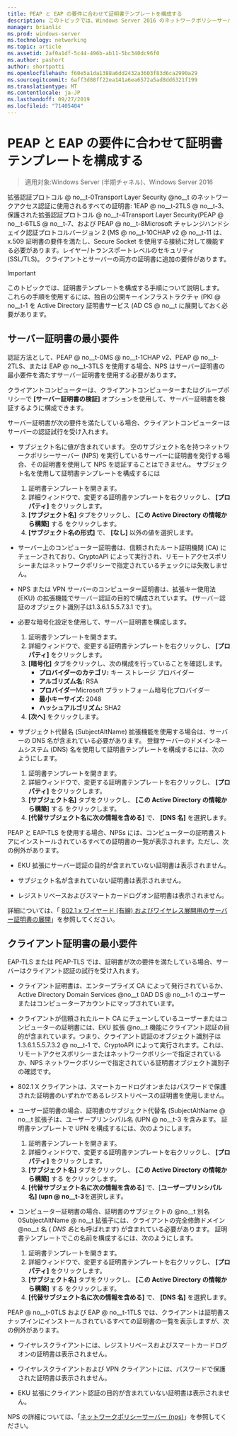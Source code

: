 ```yaml
---
title: PEAP と EAP の要件に合わせて証明書テンプレートを構成する
description: このトピックでは、Windows Server 2016 のネットワークポリシーサーバーとリモートアクセスで証明書を使用する方法について説明します。
manager: brianlic
ms.prod: windows-server
ms.technology: networking
ms.topic: article
ms.assetid: 2af0a1df-5c44-496b-ab11-5bc340dc96f0
ms.author: pashort
author: shortpatti
ms.openlocfilehash: f60e5a1da1388a6dd2432a3603f83d6ca2990a29
ms.sourcegitcommit: 6aff3d88ff22ea141a6ea6572a5ad8dd6321f199
ms.translationtype: MT
ms.contentlocale: ja-JP
ms.lasthandoff: 09/27/2019
ms.locfileid: "71405404"
---
```

# <a name="configure-certificate-templates-for-peap-and-eap-requirements"></a>PEAP と EAP の要件に合わせて証明書テンプレートを構成する

>適用対象:Windows Server (半期チャネル)、Windows Server 2016

拡張認証プロトコル @ no__t-0Transport Layer Security @no__t のネットワークアクセス認証に使用されるすべての証明書: 1EAP @ no__t-2TLS @ no__t-3、保護された拡張認証プロトコル @ no__t-4Transport Layer Security\(PEAP @ no__t-6TLS @ no__t-7、および PEAP @ no__t-8Microsoft チャレンジハンドシェイク認証プロトコルバージョン 2 \(MS @ no__t-10CHAP v2 @ no__t-11 は、x.509 証明書の要件を満たし、Secure Socket を使用する接続に対して機能する必要があります。レイヤー/トランスポートレベルのセキュリティ (SSL/TLS)。 クライアントとサーバーの両方の証明書に追加の要件があります。

>[!IMPORTANT]
>このトピックでは、証明書テンプレートを構成する手順について説明します。 これらの手順を使用するには、独自の公開キーインフラストラクチャ \(PKI @ no__t-1 を Active Directory 証明書サービス \(AD CS @ no__t に展開しておく必要があります。

## <a name="minimum-server-certificate-requirements"></a>サーバー証明書の最小要件

認証方法として、PEAP @ no__t-0MS @ no__t-1CHAP v2、PEAP @ no__t-2TLS、または EAP @ no__t-3TLS を使用する場合、NPS はサーバー証明書の最小要件を満たすサーバー証明書を使用する必要があります。 

クライアントコンピューターは、クライアントコンピューターまたはグループポリシーで **[サーバー証明書の検証]** オプションを使用して、サーバー証明書を検証するように構成できます。 

サーバー証明書が次の要件を満たしている場合、クライアントコンピューターはサーバーの認証試行を受け入れます。

- サブジェクト名に値が含まれています。 空のサブジェクト名を持つネットワークポリシーサーバー (NPS) を実行しているサーバーに証明書を発行する場合、その証明書を使用して NPS を認証することはできません。 サブジェクト名を使用して証明書テンプレートを構成するには

    1. 証明書テンプレートを開きます。
    2. 詳細ウィンドウで、変更する証明書テンプレートを右クリックし、 **[プロパティ]** をクリックします。
    3. **[サブジェクト名]** タブをクリックし、 **[この Active Directory の情報から構築]** する をクリックします。
    4. **[サブジェクト名の形式]** で、 **[なし]** 以外の値を選択します。

- サーバー上のコンピューター証明書は、信頼されたルート証明機関 (CA) にチェーンされており、CryptoAPI によって実行され、リモートアクセスポリシーまたはネットワークポリシーで指定されているチェックには失敗しません。

- NPS または VPN サーバーのコンピューター証明書は、拡張キー使用法 (EKU) の拡張機能でサーバー認証の目的で構成されています。 (サーバー認証のオブジェクト識別子は1.3.6.1.5.5.7.3.1 です)。

- 必要な暗号化設定を使用して、サーバー証明書を構成します。

    1. 証明書テンプレートを開きます。
    2. 詳細ウィンドウで、変更する証明書テンプレートを右クリックし、 **[プロパティ]** をクリックします。
    3. **[暗号化]** タブをクリックし、次の構成を行っていることを確認します。
       - **プロバイダーのカテゴリ:** キー ストレージ プロバイダー
       - **アルゴリズム名:** RSA
       - **プロバイダー**Microsoft プラットフォーム暗号化プロバイダー
       - **最小キーサイズ:** 2048
       - **ハッシュアルゴリズム:** SHA2
    4. **[次へ]** をクリックします。

- サブジェクト代替名 (SubjectAltName) 拡張機能を使用する場合は、サーバーの DNS 名が含まれている必要があります。 登録サーバーのドメインネームシステム (DNS) 名を使用して証明書テンプレートを構成するには、次のようにします。 

    1. 証明書テンプレートを開きます。
    2. 詳細ウィンドウで、変更する証明書テンプレートを右クリックし、 **[プロパティ]** をクリックします。
    3. **[サブジェクト名]** タブをクリックし、 **[この Active Directory の情報から構築]** する をクリックします。
    4. **[代替サブジェクト名に次の情報を含める]** で、 **[DNS 名]** を選択します。

PEAP と EAP-TLS を使用する場合、NPSs には、コンピューターの証明書ストアにインストールされているすべての証明書の一覧が表示されます。ただし、次の例外があります。

- EKU 拡張にサーバー認証の目的が含まれていない証明書は表示されません。

- サブジェクト名が含まれていない証明書は表示されません。

- レジストリベースおよびスマートカードログオン証明書は表示されません。

詳細については、「 [802.1 x ワイヤード (有線) およびワイヤレス展開用のサーバー証明書の展開](https://technet.microsoft.com/windows-server-docs/networking/core-network-guide/cncg/server-certs/deploy-server-certificates-for-802.1x-wired-and-wireless-deployments)」を参照してください。

## <a name="minimum-client-certificate-requirements"></a>クライアント証明書の最小要件

EAP-TLS または PEAP-TLS では、証明書が次の要件を満たしている場合、サーバーはクライアント認証の試行を受け入れます。

- クライアント証明書は、エンタープライズ CA によって発行されているか、Active Directory Domain Services @no__t 0AD DS @ no__t-1 のユーザーまたはコンピューターアカウントにマップされています。

- クライアントが信頼されたルート CA にチェーンしているユーザーまたはコンピューターの証明書には、EKU 拡張 @no__t 機能にクライアント認証の目的が含まれています。つまり、クライアント認証のオブジェクト識別子は 1.3.6.1.5.5.7.3.2 @ no__t-1 で、CryptoAPI によって実行されます。これは、リモートアクセスポリシーまたはネットワークポリシーで指定されているか、NPS ネットワークポリシーで指定されている証明書オブジェクト識別子の確認です。

- 802.1 X クライアントは、スマートカードログオンまたはパスワードで保護された証明書のいずれかであるレジストリベースの証明書を使用しません。

- ユーザー証明書の場合、証明書のサブジェクト代替名 \(SubjectAltName @ no__t 拡張子は、ユーザープリンシパル名 \(UPN @ no__t-3 を含みます。 証明書テンプレートで UPN を構成するには、次のようにします。

    1. 証明書テンプレートを開きます。
    2. 詳細ウィンドウで、変更する証明書テンプレートを右クリックし、 **[プロパティ]** をクリックします。
    3. **[サブジェクト名]** タブをクリックし、 **[この Active Directory の情報から構築]** する をクリックします。
    4. **[代替サブジェクト名に次の情報を含める]** で、[**ユーザープリンシパル名] \(upn @ no__t-3**を選択します。

- コンピューター証明書の場合、証明書のサブジェクトの @no__t 別名 0SubjectAltName @ no__t 拡張子には、クライアントの完全修飾ドメイン @no__t 名 ( *DNS 名*とも呼ばれます) が含まれている必要があります。 証明書テンプレートでこの名前を構成するには、次のようにします。

    1. 証明書テンプレートを開きます。
    2. 詳細ウィンドウで、変更する証明書テンプレートを右クリックし、 **[プロパティ]** をクリックします。
    3. **[サブジェクト名]** タブをクリックし、 **[この Active Directory の情報から構築]** する をクリックします。
    4. **[代替サブジェクト名に次の情報を含める]** で、 **[DNS 名]** を選択します。

PEAP @ no__t-0TLS および EAP @ no__t-1TLS では、クライアントは証明書スナップインにインストールされているすべての証明書の一覧を表示しますが、次の例外があります。

- ワイヤレスクライアントには、レジストリベースおよびスマートカードログオンの証明書は表示されません。 

- ワイヤレスクライアントおよび VPN クライアントには、パスワードで保護された証明書は表示されません。 

- EKU 拡張にクライアント認証の目的が含まれていない証明書は表示されません。


NPS の詳細については、「[ネットワークポリシーサーバー (nps)](nps-top.md)」を参照してください。
